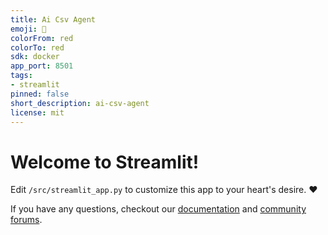 ```yaml
---
title: Ai Csv Agent
emoji: 🚀
colorFrom: red
colorTo: red
sdk: docker
app_port: 8501
tags:
- streamlit
pinned: false
short_description: ai-csv-agent
license: mit
---
```


# Welcome to Streamlit!

Edit `/src/streamlit_app.py` to customize this app to your heart's desire. :heart:

If you have any questions, checkout our [documentation](https://docs.streamlit.io) and [community
forums](https://discuss.streamlit.io).
